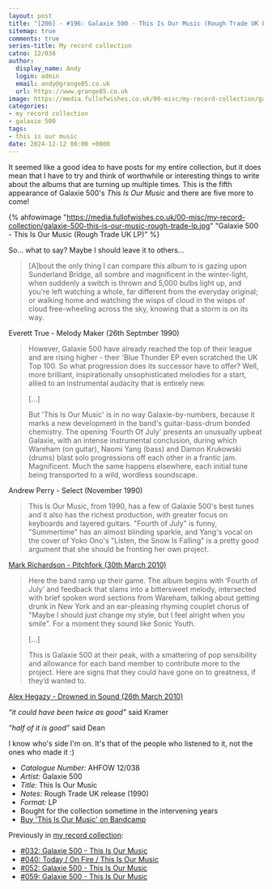 ```yaml
---
layout: post
title: "[206] - #196: Galaxie 500 - This Is Our Music (Rough Trade UK LP)"
sitemap: true
comments: true
series-title: My record collection
catno: 12/038
author:
  display_name: Andy
  login: admin
  email: andy@grange85.co.uk
  url: https://www.grange85.co.uk
image: https://media.fullofwishes.co.uk/00-misc/my-record-collection/galaxie-500-this-is-our-music-rough-trade-lp.jpg
categories:
- my record collection
- galaxie 500
tags:
- this is our music
date: 2024-12-12 00:00 +0000
---
```

It seemed like a good idea to have posts for my entire collection, but it does mean that I have to try and think of worthwhile or interesting things to write about the albums that are turning up multiple times. This is the fifth appearance of Galaxie 500's _This Is Our Music_ and there are five more to come!

{% ahfowimage "https://media.fullofwishes.co.uk/00-misc/my-record-collection/galaxie-500-this-is-our-music-rough-trade-lp.jpg" "Galaxie 500 - This Is Our Music (Rough Trade UK LP)" %}

So... what to say? Maybe I should leave it to others...

<blockquote>
[A]bout the only thing I can compare this album to is gazing upon Sunderland Bridge, all sombre and magnificent in the winter-light, when suddenly a switch is thrown and 5,000 bulbs light up, and you're left watching a whole, far different from the everyday original; or walking home and watching the wisps of cloud in the wisps of cloud free-wheeling across the sky, knowing that a storm is on its way.
</blockquote>
<p class="caption">Everett True - Melody Maker (26th Septmber 1990)</p>

<blockquote>
<p>However, Galaxie 500 have already reached the top of their league and are rising higher - their 'Blue Thunder EP even scratched the UK Top 100. So what progression does its successor have to offer? Well, more brilliant, inspirationally unsophisticated melodies for a start, allied to an instrumental audacity that is entirely new.</p>
<p>[...]</p>
<p>But 'This Is Our Music' is in no way Galaxie-by-numbers, because it marks a new development in the band's guitar-bass-drum bonded chemistry. The opening 'Fourth Of July' presents an unusually upbeat Galaxie, with an intense instrumental conclusion, during which Wareham (on guitar), Naomi Yang (bass) and Damon Krukowski (drums) blast solo progressions off each other in a frantic jam. Magnificent. Much the same happens elsewhere, each initial tune being transported to a wild, wordless soundscape.</p>
</blockquote>
<p class="caption">Andrew Perry - Select (November 1990)</p>

<blockquote>
This Is Our Music, from 1990, has a few of Galaxie 500's best tunes and it also has the richest production, with greater focus on keyboards and layered guitars. "Fourth of July" is funny, "Summertime" has an almost blinding sparkle, and Yang's vocal on the cover of Yoko Ono's "Listen, the Snow Is Falling" is a pretty good argument that she should be fronting her own project.
</blockquote>
<p class="caption"><a href="https://pitchfork.com/reviews/albums/14083-today-on-fire-this-is-our-music/">Mark Richardson - Pitchfork (30th March 2010)</a></p>

<blockquote>
<p>Here the band ramp up their game. The album begins with ‘Fourth of July’ and feedback that slams into a bittersweet melody, intersected with brief spoken word sections from Wareham, talking about getting drunk in New York and an ear-pleasing rhyming couplet chorus of "Maybe I should just change my style, but I feel alright when you smile". For a moment they sound like Sonic Youth.</p>
<p>[...]</p>
<p>This is Galaxie 500 at their peak, with a smattering of pop sensibility and allowance for each band member to contribute more to the project. Here are signs that they could have gone on to greatness, if they’d wanted to.</p>
</blockquote>
<p class="caption"><a href="https://drownedinsound.com/releases/15244/reviews/4139503">Alex Hegazy - Drowned in Sound (26th March 2010)</a></p>

_“it could have been twice as good”_ said Kramer

_“half of it is good”_ said Dean

I know who's side I'm on. It's that of the people who listened to it, not the ones who made it :)

 - *Catalogue Number:* AHFOW 12/038
 - *Artist:* Galaxie 500
 - *Title:* This Is Our Music
 - *Notes:* Rough Trade UK release (1990)
 - *Format:* LP
 - Bought for the collection sometime in the intervening years
 - [Buy 'This Is Our Music' on Bandcamp](https://galaxie500.bandcamp.com/album/this-is-our-music)

Previously in [my record collection](/category/my-record-collection):
 - [#032: Galaxie 500 - This Is Our Music](http://moonshot.local:4040/2023/05/08/my-record-collection-032-galaxie-500-this-is-our-music/)
 - [#040: Today / On Fire / This Is Our Music](http://moonshot.local:4040/2023/06/05/my-record-collection-040-today-on-fire-this-is-our-music/)
 - [#052: Galaxie 500 - This Is Our Music](http://moonshot.local:4040/2023/07/17/my-record-collection-052-galaxie-500-this-is-our-music/)
 - [#059: Galaxie 500 - This Is Our Music](http://moonshot.local:4040/2023/08/10/my-record-collection-059-galaxie-500-this-is-our-music/)
